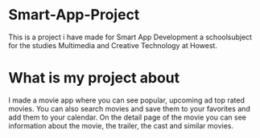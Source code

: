 # Smart-App-Project

This is a project i have made for Smart App Development a schoolsubject for the studies Multimedia and Creative Technology at Howest.

# What is my project about

I made a movie app where you can see popular, upcoming ad top rated movies. You can also search movies and save them to your favorites and add them to your calendar. On the detail page of the movie you can see information about the movie, the trailer, the cast and similar movies.
